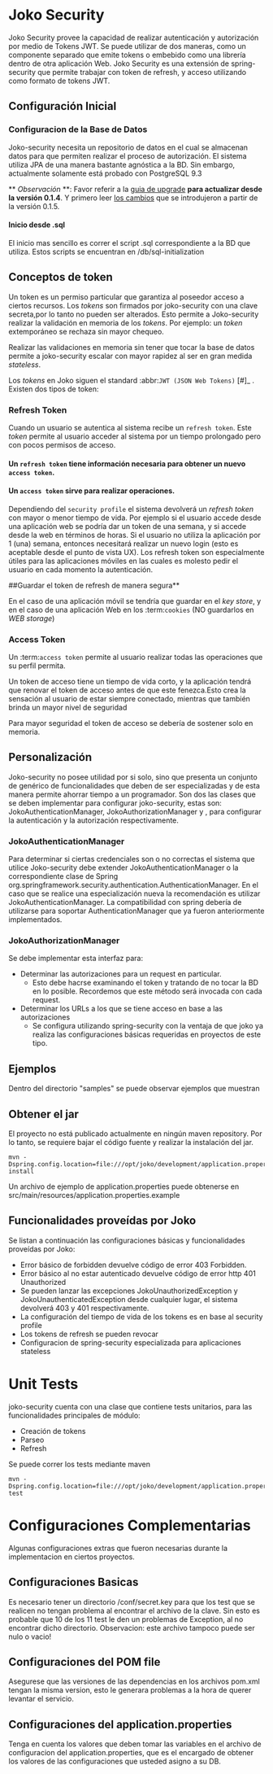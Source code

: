 # Joko Security
Joko Security provee la capacidad de realizar autenticación y autorización por medio de Tokens JWT.
Se puede utilizar de dos maneras, como un componente separado que emite tokens o embebido como una librería dentro de otra aplicación Web.
Joko Security es una extensión de spring-security que permite trabajar con token de refresh, y acceso utilizando como formato de tokens JWT.

## Configuración Inicial

### Configuracion de la Base de Datos
Joko-security necesita un repositorio de datos en el cual se almacenan datos para que permiten realizar el proceso de autorización. 
El sistema utiliza JPA de una manera bastante agnóstica a la BD. Sin embargo, actualmente solamente está probado con PostgreSQL 9.3

** *Observación* **: Favor referir a la [guia de upgrade](docs/migration.md) **para actualizar desde la versión 0.1.4**. Y primero leer [los cambios](CHANGELOG.md) que se introdujeron a partir de la versión 0.1.5.

#### Inicio desde .sql
El inicio mas sencillo es correr el script .sql correspondiente a la BD que utiliza. Estos scripts se encuentran en /db/sql-initialization
 
## Conceptos de token
Un token es un permiso particular que garantiza al poseedor acceso a ciertos recursos. Los *tokens* son firmados por joko-security con una clave secreta,por lo tanto no pueden ser alterados. Esto permite a Joko-security realizar la validación en memoria de los *tokens*. Por ejemplo: un *token* extemporáneo se rechaza sin mayor chequeo. 

Realizar las validaciones en memoria sin tener que tocar la base de datos permite a joko-security escalar con mayor rapidez al ser en gran medida *stateless*. 

Los *tokens* en Joko siguen el standard :abbr:`JWT (JSON Web Tokens)` [#]_ . Existen dos tipos de token:

### Refresh Token 
Cuando un usuario se autentica al sistema recibe un `refresh token`. Este *token* permite al usuario acceder al sistema por un tiempo prolongado pero con pocos permisos de acceso.
#### Un `refresh token` tiene información necesaria para obtener un nuevo `access token`.
#### Un `access token` sirve para realizar operaciones.
 
Dependiendo del `security profile`  el sistema devolverá un *refresh token* con mayor o menor tiempo de vida. Por ejemplo si el usuario accede desde una aplicación web se podría dar un token de una semana, y si accede desde la web en términos de horas. Si el usuario no utiliza la aplicación por 1 (una) semana, entonces necesitará realizar un nuevo login (esto es aceptable desde el punto de vista UX). Los refresh token son especialmente útiles para las aplicaciones móviles en las cuales es molesto pedir el usuario en cada momento la autenticación.

##Guardar el token de refresh de manera segura**

En el caso de una aplicación móvil se tendría que guardar en el *key store*, y en el caso de una aplicación Web en los :term:`cookies` (NO guardarlos en *WEB storage*)

### Access Token
Un :term:`access token` permite al usuario realizar todas las operaciones que su perfil permita.

Un token de acceso tiene un tiempo de vida corto, y la aplicación tendrá que renovar el token de acceso antes de que este fenezca.Esto crea la sensación al usuario de estar siempre conectado, mientras que también brinda un mayor nivel de seguridad

Para mayor seguridad el token de acceso se debería de sostener solo en memoria.
     
## Personalización
Joko-security no posee utilidad por si solo, sino que presenta un conjunto de genérico de funcionalidades que deben de ser especializadas y de esta manera permite ahorrar tiempo a un programador. 
Son dos las clases que se deben implementar para configurar joko-security, estas son: JokoAuthenticationManager, JokoAuthorizationManager y , para configurar la autenticación y la autorización respectivamente.

### JokoAuthenticationManager
Para determinar si ciertas credenciales son o no correctas el sistema que utilice Joko-security debe extender JokoAuthenticationManager o la correspondiente clase de Spring org.springframework.security.authentication.AuthenticationManager.
En el caso que se realice una especialización nueva la recomendación es utilizar JokoAuthenticationManager. La compatibilidad con spring debería de utilizarse para soportar AuthenticationManager que ya fueron anteriormente implementados.

### JokoAuthorizationManager
Se debe implementar esta interfaz para:
- Determinar las autorizaciones para un request en particular.
	- Esto debe hacrse examinando el token y tratando de no tocar la BD en lo posible. Recordemos que este método será invocada con cada request.
- Determinar los URLs a los que se tiene acceso en base a las autorizaciones
	- Se configura utilizando spring-security con la ventaja de que joko ya realiza las configuraciones básicas requeridas en proyectos de este tipo.
 
## Ejemplos
Dentro del directorio "samples" se puede observar ejemplos que muestran

## Obtener el jar
El proyecto no está publicado actualmente en ningún maven repository. Por lo tanto, se requiere bajar el código fuente y realizar la instalación del jar.

	mvn -Dspring.config.location=file:///opt/joko/development/application.properties install

Un archivo de ejemplo de application.properties puede obtenerse en src/main/resources/application.properties.example	
## Funcionalidades proveídas por Joko
Se listan a continuación las configuraciones básicas y funcionalidades proveídas por Joko:

- Error básico de forbidden devuelve código de error 403 Forbidden.
- Error básico al no estar autenticado devuelve código de error http 401 Unauthorized
- Se pueden lanzar las excepciones JokoUnauthorizedException y JokoUnauthenticatedException desde cualquier lugar, el sistema devolverá 403 y 401 respectivamente.
- La configuración del tiempo de vida de los tokens es en base al security profile
- Los tokens de refresh se pueden revocar
- Configuracion de spring-security especializada para aplicaciones stateless 

# Unit Tests
joko-security cuenta con una clase que contiene tests unitarios, para las funcionalidades principales de módulo: 

- Creación de tokens
- Parseo
- Refresh

Se puede correr los tests mediante maven

	mvn -Dspring.config.location=file:///opt/joko/development/application.properties test

# Configuraciones Complementarias
Algunas configuraciones extras que fueron necesarias durante la implementacion en ciertos proyectos.

## Configuraciones Basicas
Es necesario tener un directorio /conf/secret.key para que los test que se realicen no tengan problema al encontrar el archivo de la clave. Sin esto es probable que 10 de los 11 test le den un problemas de Exception, al no encontrar dicho directorio. Observacion: este archivo tampoco puede ser nulo o vacio!

## Configuraciones del POM file
Asegurese que las versiones de las dependencias en los archivos pom.xml tengan la misma version, esto le generara problemas a la hora de querer levantar el servicio.

## Configuraciones del application.properties
Tenga en cuenta los valores que deben tomar las variables en el archivo de configuracion del application.properties, que es el encargado de obtener los valores de las configuraciones que usteded asigno a su DB.



